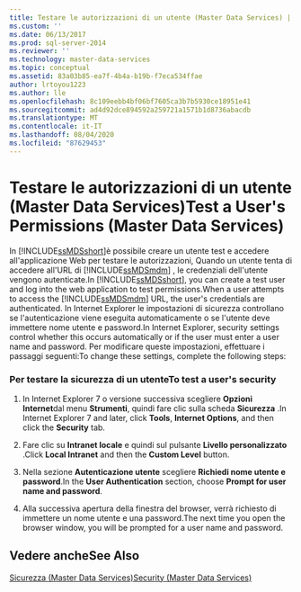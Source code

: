 ```yaml
---
title: Testare le autorizzazioni di un utente (Master Data Services) | Microsoft Docs
ms.custom: ''
ms.date: 06/13/2017
ms.prod: sql-server-2014
ms.reviewer: ''
ms.technology: master-data-services
ms.topic: conceptual
ms.assetid: 83a03b85-ea7f-4b4a-b19b-f7eca534ffae
author: lrtoyou1223
ms.author: lle
ms.openlocfilehash: 8c109eebb4bf06bf7605ca3b7b5930ce18951e41
ms.sourcegitcommit: ad4d92dce894592a259721a1571b1d8736abacdb
ms.translationtype: MT
ms.contentlocale: it-IT
ms.lasthandoff: 08/04/2020
ms.locfileid: "87629453"
---
```

# <a name="test-a-user39s-permissions-master-data-services"></a><span data-ttu-id="30a5e-102">Testare le autorizzazioni di un utente (Master Data Services)</span><span class="sxs-lookup"><span data-stu-id="30a5e-102">Test a User&#39;s Permissions (Master Data Services)</span></span>
  <span data-ttu-id="30a5e-103">In [!INCLUDE[ssMDSshort](../includes/ssmdsshort-md.md)]è possibile creare un utente test e accedere all'applicazione Web per testare le autorizzazioni, Quando un utente tenta di accedere all'URL di [!INCLUDE[ssMDSmdm](../includes/ssmdsmdm-md.md)] , le credenziali dell'utente vengono autenticate.</span><span class="sxs-lookup"><span data-stu-id="30a5e-103">In [!INCLUDE[ssMDSshort](../includes/ssmdsshort-md.md)], you can create a test user and log into the web application to test permissions.When a user attempts to access the [!INCLUDE[ssMDSmdm](../includes/ssmdsmdm-md.md)] URL, the user's credentials are authenticated.</span></span> <span data-ttu-id="30a5e-104">In Internet Explorer le impostazioni di sicurezza controllano se l'autenticazione viene eseguita automaticamente o se l'utente deve immettere nome utente e password.</span><span class="sxs-lookup"><span data-stu-id="30a5e-104">In Internet Explorer, security settings control whether this occurs automatically or if the user must enter a user name and password.</span></span> <span data-ttu-id="30a5e-105">Per modificare queste impostazioni, effettuare i passaggi seguenti:</span><span class="sxs-lookup"><span data-stu-id="30a5e-105">To change these settings, complete the following steps:</span></span>  
  
### <a name="to-test-a-users-security"></a><span data-ttu-id="30a5e-106">Per testare la sicurezza di un utente</span><span class="sxs-lookup"><span data-stu-id="30a5e-106">To test a user's security</span></span>  
  
1.  <span data-ttu-id="30a5e-107">In Internet Explorer 7 o versione successiva scegliere **Opzioni Internet**dal menu **Strumenti**, quindi fare clic sulla scheda **Sicurezza** .</span><span class="sxs-lookup"><span data-stu-id="30a5e-107">In Internet Explorer 7 and later, click **Tools**, **Internet Options**, and then click the **Security** tab.</span></span>  
  
2.  <span data-ttu-id="30a5e-108">Fare clic su **Intranet locale** e quindi sul pulsante **Livello personalizzato** .</span><span class="sxs-lookup"><span data-stu-id="30a5e-108">Click **Local Intranet** and then the **Custom Level** button.</span></span>  
  
3.  <span data-ttu-id="30a5e-109">Nella sezione **Autenticazione utente** scegliere **Richiedi nome utente e password**.</span><span class="sxs-lookup"><span data-stu-id="30a5e-109">In the **User Authentication** section, choose **Prompt for user name and password**.</span></span>  
  
4.  <span data-ttu-id="30a5e-110">Alla successiva apertura della finestra del browser, verrà richiesto di immettere un nome utente e una password.</span><span class="sxs-lookup"><span data-stu-id="30a5e-110">The next time you open the browser window, you will be prompted for a user name and password.</span></span>  
  
## <a name="see-also"></a><span data-ttu-id="30a5e-111">Vedere anche</span><span class="sxs-lookup"><span data-stu-id="30a5e-111">See Also</span></span>  
 [<span data-ttu-id="30a5e-112">Sicurezza &#40;Master Data Services&#41;</span><span class="sxs-lookup"><span data-stu-id="30a5e-112">Security &#40;Master Data Services&#41;</span></span>](security-master-data-services.md)  
  
  
